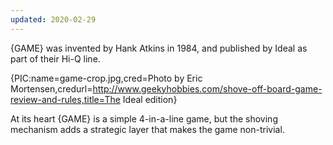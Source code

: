 ```yaml
---
updated: 2020-02-29
---
```


{GAME} was invented by Hank Atkins in 1984, and published by Ideal as part of their Hi-Q line.

{PIC:name=game-crop.jpg,cred=Photo by Eric Mortensen,credurl=http://www.geekyhobbies.com/shove-off-board-game-review-and-rules,title=The Ideal edition}

At its heart {GAME} is a simple 4-in-a-line game, but the shoving mechanism adds a strategic layer that makes the game non-trivial.

